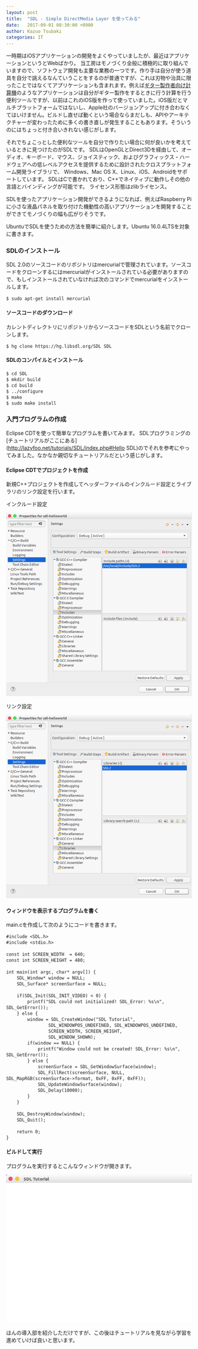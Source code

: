 ```yaml
---
layout: post
title:  "SDL - Simple DirectMedia Layer を使ってみる"
date:   2017-09-01 08:30:00 +0900
author: Kazuo Tsubaki
categories: IT
---
```

一時期はiOSアプリケーションの開発をよくやっていましたが、最近はアプリケーションというとWebばかり。
当工房はモノづくり全般に積極的に取り組んでいますので、ソフトウェア開発も主要な業務の一つです。作り手は自分が使う道具を自分で誂えるなんていうことをするのが普通ですが、これは刃物や治具に限ったことではなくてアプリケーションも含まれます。例えば[ギター製作者向け計算機](https://guitar-calc.herokuapp.com/)のようなアプリケーションは自分がギター製作をするときに行う計算を行う便利ツールですが、以前はこれのiOS版を作って使っていました。iOS版だとマルチプラットフォームではないし、Apple社のバージョンアップに付き合わなくてはいけません。ビルドし直せば動くという場合ならまだしも、APIやアーキテクチャーが変わったために多くの書き直しが発生することもあります。そういうのにはちょっと付き合いきれない感じがします。

それでちょこっとした便利なツールを自分で作りたい場合に何が良いかを考えているときに見つけたのがSDLです。
SDLはOpenGLとDirect3Dを経由して、オーディオ、キーボード、マウス、ジョイスティック、およびグラフィックス・ハードウェアへの低レベルアクセスを提供するために設計されたクロスプラットフォーム開発ライブラリで、
Windows、Mac OS X、Linux、iOS、Androidをサポートしています。
SDLはCで書かれており、C++でネイティブに動作しその他の言語とバインディングが可能です。
ライセンス形態はzlibライセンス。

SDLを使ったアプリケーション開発ができるようになれば、例えばRaspberry Piに小さな液晶パネルを取り付けた機動性の高いアプリケーションを開発することができてモノづくりの幅も広がりそうです。

UbuntuでSDLを使うための方法を簡単に紹介します。Ubuntu 16.0.4LTSを対象に書きます。


### SDLのインストール

SDL 2.0のソースコードのリポジトリはmercurialで管理されています。ソースコードをクローンするにはmercurialがインストールされている必要がありますので、もしインストールされていなければ次のコマンドでmercurialをインストールします。

	$ sudo apt-get install mercurial

#### ソースコードのダウンロード

カレントディレクトリにリポジトリからソースコードをSDLという名前でクローンします。

	$ hg clone https://hg.libsdl.org/SDL SDL

#### SDLのコンパイルとインストール

	$ cd SDL
	$ mkdir build
	$ cd build
	$ ../configure
	$ make
	$ sudo make install

### 入門プログラムの作成

Eclipse CDTを使って簡単なプログラムを書いてみます。
SDLプログラミングの[チュートリアルがここにある](http://lazyfoo.net/tutorials/SDL/index.php#Hello SDL)のでそれを参考にやってみました。なかなか親切なチュートリアルだという感じがします。

#### Eclipse CDTでプロジェクトを作成

新規C++プロジェクトを作成してヘッダーファイルのインクルード設定とライブラリのリンク設定を行います。

インクルード設定

![](/assets/post-images/include_setting.png)

リンク設定

![](/assets/post-images/link_setting.png)

#### ウィンドウを表示するプログラムを書く

main.cを作成して次のようにコードを書きます。

	#include <SDL.h>
	#include <stdio.h>

	const int SCREEN_WIDTH	= 640;
	const int SCREEN_HEIGHT	= 480;

	int main(int argc, char* argv[]) {
		SDL_Window* window = NULL;
		SDL_Surface* screenSurface = NULL;

		if(SDL_Init(SDL_INIT_VIDEO) < 0) {
			printf("SDL could not initialized! SDL_Error: %s\n", SDL_GetError());
		} else {
			window = SDL_CreateWindow("SDL Tutorial",
					SDL_WINDOWPOS_UNDEFINED, SDL_WINDOWPOS_UNDEFINED,
					SCREEN_WIDTH, SCREEN_HEIGHT,
					SDL_WINDOW_SHOWN);
			if(window == NULL) {
				printf("Window could not be created! SDL_Error: %s\n", SDL_GetError());
			} else {
				screenSurface = SDL_GetWindowSurface(window);
				SDL_FillRect(screenSurface, NULL, SDL_MapRGB(screenSurface->format, 0xFF, 0xFF, 0xFF));
				SDL_UpdateWindowSurface(window);
				SDL_Delay(10000);
			}
		}

		SDL_DestroyWindow(window);
		SDL_Quit();

		return 0;
	}


#### ビルドして実行

プログラムを実行するとこんなウィンドウが開きます。

![](/assets/post-images/my_first_window.png)

ほんの導入部を紹介しただけですが、この後はチュートリアルを見ながら学習を進めていけば良いと思います。
